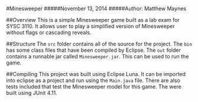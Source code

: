 #Minesweeper
#####November 13, 2014
#####Author: Matthew Maynes

##Overview
This is a simple Minesweeper game built as a lab exam for SYSC 3110. It allows user to play a simplified version of Minesweeper without flags or cascading reveals.


##Structure
The `src` folder contains all of the source for the project. The `bin` has some class files that have been compiled by Eclipse. The `out` folder contains a runnable jar called `Minesweeper.jar`. This can be used to run the game. 

##Compiling
This project was built using Eclipse Luna. It can be imported into eclipse as a project and run using the `Main.java` file. There are also tests included that test the Minesweeper model for this game. The were built using JUnit 4.11.


